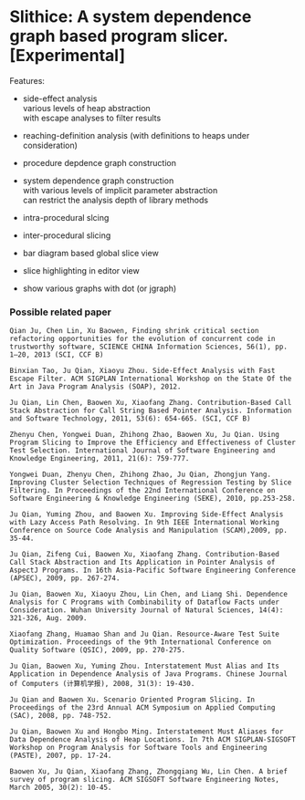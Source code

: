 Slithice: A system dependence graph based program slicer. [Experimental]
====

Features: 

+ side-effect analysis <br>
  various levels of heap abstraction<br>
  with escape analyses to filter results

+ reaching-definition analysis (with definitions to heaps under consideration)
  
+ procedure depdence graph construction

+ system dependence graph construction  <br>
  with various levels of implicit parameter abstraction<br>
  can restrict the analysis depth of library methods

+ intra-procedural slcing

+ inter-procedural slicing

+ bar diagram based global slice view

+ slice highlighting in editor view

+ show various graphs with dot (or jgraph)



### Possible related paper
```
Qian Ju, Chen Lin, Xu Baowen, Finding shrink critical section refactoring opportunities for the evolution of concurrent code in trustworthy software, SCIENCE CHINA Information Sciences, 56(1), pp. 1–20, 2013 (SCI, CCF B)

Binxian Tao, Ju Qian, Xiaoyu Zhou. Side-Effect Analysis with Fast Escape Filter. ACM SIGPLAN International Workshop on the State Of the Art in Java Program Analysis (SOAP), 2012.

Ju Qian, Lin Chen, Baowen Xu, Xiaofang Zhang. Contribution-Based Call Stack Abstraction for Call String Based Pointer Analysis. Information and Software Technology, 2011, 53(6): 654-665. (SCI, CCF B)

Zhenyu Chen, Yongwei Duan, Zhihong Zhao, Baowen Xu, Ju Qian. Using Program Slicing to Improve the Efficiency and Effectiveness of Cluster Test Selection. International Journal of Software Engineering and Knowledge Engineering, 2011, 21(6): 759-777.

Yongwei Duan, Zhenyu Chen, Zhihong Zhao, Ju Qian, Zhongjun Yang. Improving Cluster Selection Techniques of Regression Testing by Slice Filtering. In Proceedings of the 22nd International Conference on Software Engineering & Knowledge Engineering (SEKE), 2010, pp.253-258.

Ju Qian, Yuming Zhou, and Baowen Xu. Improving Side-Effect Analysis with Lazy Access Path Resolving. In 9th IEEE International Working Conference on Source Code Analysis and Manipulation (SCAM),2009, pp. 35-44.

Ju Qian, Zifeng Cui, Baowen Xu, Xiaofang Zhang. Contribution-Based Call Stack Abstraction and Its Application in Pointer Analysis of AspectJ Programs. In 16th Asia-Pacific Software Engineering Conference (APSEC), 2009, pp. 267-274.

Ju Qian, Baowen Xu, Xiaoyu Zhou, Lin Chen, and Liang Shi. Dependence Analysis for C Programs with Combinability of Dataflow Facts under Consideration. Wuhan University Journal of Natural Sciences, 14(4): 321-326, Aug. 2009.

Xiaofang Zhang, Huamao Shan and Ju Qian. Resource-Aware Test Suite Optimization. Proceedings of the 9th International Conference on Quality Software (QSIC), 2009, pp. 270-275.

Ju Qian, Baowen Xu, Yuming Zhou. Interstatement Must Alias and Its Application in Dependence Analysis of Java Programs. Chinese Journal of Computers (计算机学报), 2008, 31(3): 19-430.

Ju Qian and Baowen Xu. Scenario Oriented Program Slicing. In Proceedings of the 23rd Annual ACM Symposium on Applied Computing (SAC), 2008, pp. 748-752. 

Ju Qian, Baowen Xu and Hongbo Ming. Interstatement Must Aliases for Data Dependence Analysis of Heap Locations. In 7th ACM SIGPLAN-SIGSOFT Workshop on Program Analysis for Software Tools and Engineering (PASTE), 2007, pp. 17-24.

Baowen Xu, Ju Qian, Xiaofang Zhang, Zhongqiang Wu, Lin Chen. A brief survey of program slicing. ACM SIGSOFT Software Engineering Notes, March 2005, 30(2): 10-45.
```